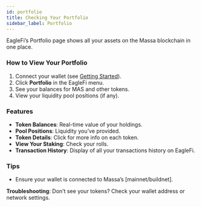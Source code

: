 ```yaml
---
id: portfolio
title: Checking Your Portfolio
sidebar_label: Portfolio
---
```


EagleFi’s Portfolio page shows all your assets on the Massa blockchain in one place.

### How to View Your Portfolio

1. Connect your wallet (see [Getting Started](./getting-started)).
2. Click **Portfolio** in the EagleFi menu.
3. See your balances for MAS and other tokens.
4. View your liquidity pool positions (if any).

### Features

- **Token Balances**: Real-time value of your holdings.
- **Pool Positions**: Liquidity you’ve provided.
- **Token Details**: Click for more info on each token.
- **View Your Staking**: Check your rolls.
- **Transaction History**: Display of all your transactions history on EagleFi.

### Tips

- Ensure your wallet is connected to Massa’s [mainnet/buildnet].


**Troubleshooting**: Don’t see your tokens? Check your wallet address or network settings.